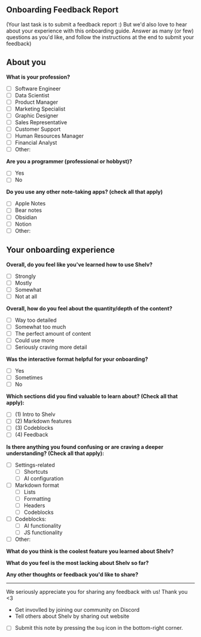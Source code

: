 Onboarding Feedback Report
-
(Your last task is to submit a feedback report :) But we'd also love to hear about your experience with this onboarding guide. Answer as many (or few) questions as you'd like, and follow the instructions at the end to submit your feedback)

## About you

**What is your profession?**
- [ ] Software Engineer
- [ ] Data Scientist
- [ ] Product Manager
- [ ] Marketing Specialist
- [ ] Graphic Designer
- [ ] Sales Representative
- [ ] Customer Support
- [ ] Human Resources Manager
- [ ] Financial Analyst
- [ ] Other: 

**Are you a programmer (professional or hobbyst)?**
- [ ] Yes
- [ ] No

**Do you use any other note-taking apps? (check all that apply)**
- [ ] Apple Notes
- [ ] Bear notes
- [ ] Obsidian
- [ ] Notion 
- [ ] Other: 

## Your onboarding experience

**Overall, do you feel like you've learned how to use Shelv?**
- [ ] Strongly
- [ ] Mostly
- [ ] Somewhat
- [ ] Not at all

**Overall, how do you feel about the quantity/depth of the content?**
- [ ] Way too detailed
- [ ] Somewhat too much
- [ ] The perfect amount of content
- [ ] Could use more
- [ ] Seriously craving more detail

**Was the interactive format helpful for your onboarding?**
- [ ] Yes
- [ ] Sometimes
- [ ] No

**Which sections did you find valuable to learn about? (Check all that apply):**
- [ ] (1) Intro to Shelv
- [ ] (2) Markdown features
- [ ] (3) Codeblocks
- [ ] (4) Feedback

**Is there anything you found confusing or are craving a deeper understanding? (Check all that apply):**
- [ ] Settings-related
	* [ ] Shortcuts
	* [ ] AI configuration
- [ ] Markdown format
	* [ ] Lists
	* [ ] Formatting
	* [ ] Headers
	* [ ] Codeblocks
- [ ] Codeblocks:
	* [ ] AI functionality
	* [ ] JS functionality
- [ ] Other:

**What do you think is the coolest feature you learned about Shelv?**

**What do you feel is the most lacking about Shelv so far?**

**Any other thoughts or feedback you'd like to share?**


---
We seriously appreciate you for sharing any feedback with us! Thank you <3
- Get invovlled by joining our community on Discord
- Tell others about Shelv by sharing out website

- [ ] Submit this note by pressing the `bug` icon in the bottom-right corner.